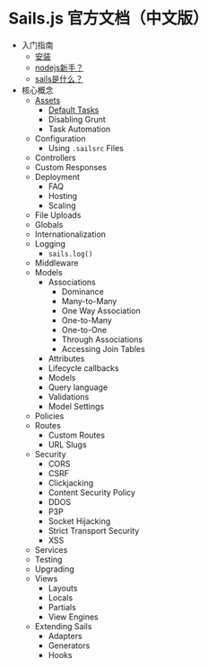 # Sails.js 官方文档（中文版）

- 入门指南
  * [安装](getting-started/getting-started.md)
  * [nodejs新手？](getting-started/NewToNode.md)
  * [sails是什么？](getting-started/WhatIsSails.md)
- 核心概念
  * [Assets](concepts/Assets/Assets.md)
    * [Default Tasks](concepts/Assets/DefaultTasks.md)
    * Disabling Grunt 
    * Task Automation
  - Configuration
    * Using `.sailsrc` Files
  * Controllers
  * Custom Responses
  * Deployment
    * FAQ
    * Hosting
    * Scaling
  * File Uploads
  * Globals
  * Internationalization
  * Logging
    * `sails.log()`
  * Middleware
  * Models
    * Associations
      * Dominance
      * Many-to-Many
      * One Way Association
      * One-to-Many
      * One-to-One
      * Through Associations
      * Accessing Join Tables
    * Attributes
    * Lifecycle callbacks
    * Models
    * Query language
    * Validations
    * Model Settings
  * Policies
  * Routes
    * Custom Routes
    * URL Slugs
  * Security
    * CORS
    * CSRF
    * Clickjacking
    * Content Security Policy
    * DDOS
    * P3P
    * Socket Hijacking
    * Strict Transport Security
    * XSS
  * Services
  * Testing
  * Upgrading
  * Views
    * Layouts
    * Locals
    * Partials
    * View Engines
  * Extending Sails
    * Adapters
    * Generators
    * Hooks
